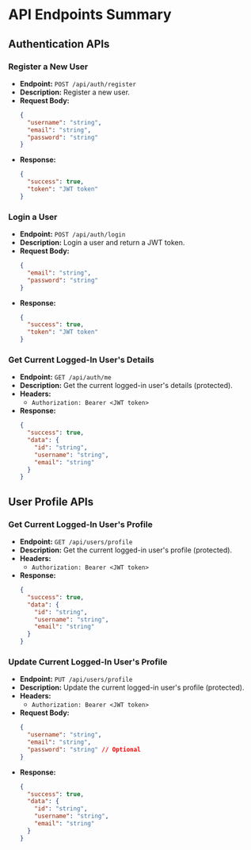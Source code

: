 
# API Endpoints Summary

## Authentication APIs

### Register a New User
- **Endpoint:** `POST /api/auth/register`
- **Description:** Register a new user.
- **Request Body:**
  ```json
  {
    "username": "string",
    "email": "string",
    "password": "string"
  }
  ```
- **Response:**
  ```json
  {
    "success": true,
    "token": "JWT token"
  }
  ```

### Login a User
- **Endpoint:** `POST /api/auth/login`
- **Description:** Login a user and return a JWT token.
- **Request Body:**
  ```json
  {
    "email": "string",
    "password": "string"
  }
  ```
- **Response:**
  ```json
  {
    "success": true,
    "token": "JWT token"
  }
  ```

### Get Current Logged-In User's Details
- **Endpoint:** `GET /api/auth/me`
- **Description:** Get the current logged-in user's details (protected).
- **Headers:**
  - `Authorization: Bearer <JWT token>`
- **Response:**
  ```json
  {
    "success": true,
    "data": {
      "id": "string",
      "username": "string",
      "email": "string"
    }
  }
  ```

## User Profile APIs

### Get Current Logged-In User's Profile
- **Endpoint:** `GET /api/users/profile`
- **Description:** Get the current logged-in user's profile (protected).
- **Headers:**
  - `Authorization: Bearer <JWT token>`
- **Response:**
  ```json
  {
    "success": true,
    "data": {
      "id": "string",
      "username": "string",
      "email": "string"
    }
  }
  ```

### Update Current Logged-In User's Profile
- **Endpoint:** `PUT /api/users/profile`
- **Description:** Update the current logged-in user's profile (protected).
- **Headers:**
  - `Authorization: Bearer <JWT token>`
- **Request Body:**
  ```json
  {
    "username": "string",
    "email": "string",
    "password": "string" // Optional
  }
  ```
- **Response:**
  ```json
  {
    "success": true,
    "data": {
      "id": "string",
      "username": "string",
      "email": "string"
    }
  }
  ```
